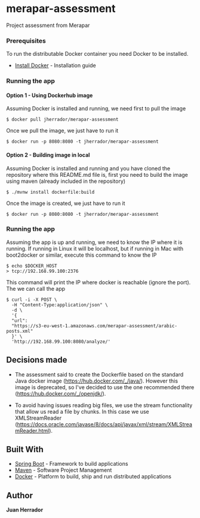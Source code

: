 # merapar-assessment

Project assessment from Merapar

### Prerequisites

To run the distributable Docker container you need Docker to be installed.

* [Install Docker](https://docs.docker.com/engine/installation/) - Installation guide


### Running the app

#### Option 1 - Using Dockerhub image

Assuming Docker is installed and running, we need first to pull the image 
```
$ docker pull jherrador/merapar-assessment
```
Once we pull the image, we just have to run it 
```
$ docker run -p 8080:8080 -t jherrador/merapar-assessment
```


#### Option 2 - Building image in local
Assuming Docker is installed and running and you have cloned the repository where this README.md file is, first you need to build the image using maven (already included in the repository)
```
$ ./mvnw install dockerfile:build
```
Once the image is created, we just have to run it 
```
$ docker run -p 8080:8080 -t jherrador/merapar-assessment
```

### Running the app
Assuming the app is up and running, we need to know the IP where it is running. If running in Linux it will be localhost, 
but if running in Mac with boot2docker or similar, execute this command to know the IP 
```
$ echo $DOCKER_HOST
> tcp://192.168.99.100:2376 
```
This command will print the IP where docker is reachable (ignore the port). The we can call  the app
```
$ curl -i -X POST \
  -H "Content-Type:application/json" \
  -d \
  '{
  "url":
  "https://s3-eu-west-1.amazonaws.com/merapar-assessment/arabic-posts.xml"
  }' \
  'http://192.168.99.100:8080/analyze/'
```

## Decisions made

* The assessment said to create the Dockerfile based on the standard Java docker image (https://hub.docker.com/_/java/). 
However this image is deprecated, so I've decided to use the one recommended there (https://hub.docker.com/_/openjdk/).

* To avoid having issues reading big files, we use the stream functionality that allow us read a file by chunks. In this 
case we use XMLStreamReader (https://docs.oracle.com/javase/8/docs/api/javax/xml/stream/XMLStreamReader.html).

## Built With

* [Spring Boot](https://projects.spring.io/spring-boot/) - Framework to build applications
* [Maven](https://maven.apache.org/) - Software Project Management
* [Docker](https://www.docker.com/) - Platform to build, ship and run distributed applications

## Author

 **Juan Herrador** 